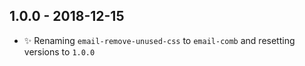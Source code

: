 ## 1.0.0 - 2018-12-15

- ✨ Renaming `email-remove-unused-css` to `email-comb` and resetting versions to `1.0.0`
